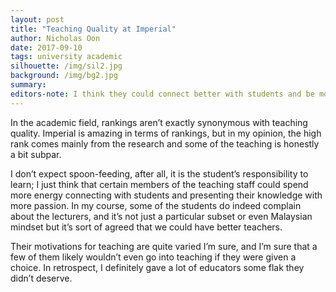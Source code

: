 ```yaml
---
layout: post
title: "Teaching Quality at Imperial"
author: Nicholas Oon 
date: 2017-09-10
tags: university academic 
silhouette: /img/sil2.jpg
background: /img/bg2.jpg
summary: 
editors-note: I think they could connect better with students and be more passionate about presenting their knowledge. 
---
```


In the academic field, rankings aren’t exactly synonymous with teaching quality. Imperial is amazing in terms of rankings, but in my opinion, the high rank comes mainly from the research and some of the teaching is honestly a bit subpar. 

I don’t expect spoon-feeding, after all, it is the student’s responsibility to learn; I just think that certain members of the teaching staff could spend more energy connecting with students and presenting their knowledge with more passion. In my course, some of the students do indeed complain about the lecturers, and it’s not just a particular subset or even Malaysian mindset but it’s sort of agreed that we could have better teachers. 

Their motivations for teaching are quite varied I’m sure, and I’m sure that a few of them likely wouldn’t even go into teaching if they were given a choice. In retrospect, I definitely gave a lot of educators some flak they didn’t deserve. 

